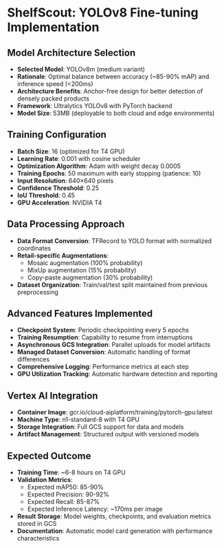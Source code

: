 # ShelfScout: YOLOv8 Fine-tuning Implementation

## Model Architecture Selection
- **Selected Model**: YOLOv8m (medium variant)
- **Rationale**: Optimal balance between accuracy (~85-90% mAP) and inference speed (<200ms)
- **Architecture Benefits**: Anchor-free design for better detection of densely packed products
- **Framework**: Ultralytics YOLOv8 with PyTorch backend
- **Model Size**: 53MB (deployable to both cloud and edge environments)

## Training Configuration
- **Batch Size**: 16 (optimized for T4 GPU)
- **Learning Rate**: 0.001 with cosine scheduler
- **Optimization Algorithm**: Adam with weight decay 0.0005
- **Training Epochs**: 50 maximum with early stopping (patience: 10)
- **Input Resolution**: 640×640 pixels
- **Confidence Threshold**: 0.25
- **IoU Threshold**: 0.45
- **GPU Acceleration**: NVIDIA T4

## Data Processing Approach
- **Data Format Conversion**: TFRecord to YOLO format with normalized coordinates
- **Retail-specific Augmentations**:
  - Mosaic augmentation (100% probability)
  - MixUp augmentation (15% probability)  
  - Copy-paste augmentation (30% probability)
- **Dataset Organization**: Train/val/test split maintained from previous preprocessing

## Advanced Features Implemented
- **Checkpoint System**: Periodic checkpointing every 5 epochs
- **Training Resumption**: Capability to resume from interruptions
- **Asynchronous GCS Integration**: Parallel uploads for model artifacts
- **Managed Dataset Conversion**: Automatic handling of format differences
- **Comprehensive Logging**: Performance metrics at each step
- **GPU Utilization Tracking**: Automatic hardware detection and reporting

## Vertex AI Integration
- **Container Image**: gcr.io/cloud-aiplatform/training/pytorch-gpu:latest
- **Machine Type**: n1-standard-8 with T4 GPU
- **Storage Integration**: Full GCS support for data and models
- **Artifact Management**: Structured output with versioned models

## Expected Outcome
- **Training Time**: ~6-8 hours on T4 GPU
- **Validation Metrics**:
  - Expected mAP50: 85-90%
  - Expected Precision: 90-92%
  - Expected Recall: 85-87%
  - Expected Inference Latency: ~170ms per image
- **Result Storage**: Model weights, checkpoints, and evaluation metrics stored in GCS
- **Documentation**: Automatic model card generation with performance characteristics